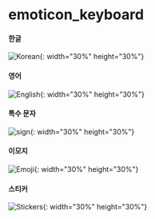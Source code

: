 # emoticon_keyboard

#### 한글
![Korean](https://github.com/geunseok95/emoticon_keyboard/blob/main/photo/Korean.png?raw=true){: width="30%" height="30%"}

#### 영어
![English](https://github.com/geunseok95/emoticon_keyboard/blob/main/photo/English.png?raw=true){: width="30%" height="30%"}

#### 특수 문자
![sign](https://github.com/geunseok95/emoticon_keyboard/blob/main/photo/sign.png?raw=true){: width="30%" height="30%"}

#### 이모지
![Emoji](https://github.com/geunseok95/emoticon_keyboard/blob/main/photo/Emoji.png?raw=true){: width="30%" height="30%"}

#### 스티커
![Stickers](https://github.com/geunseok95/emoticon_keyboard/blob/main/photo/Stickers.png?raw=true){: width="30%" height="30%"}
